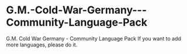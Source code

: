 # G.M.-Cold-War-Germany---Community-Language-Pack
G.M. Cold War Germany - Community Language Pack
If you want to add more languages, please do it.
